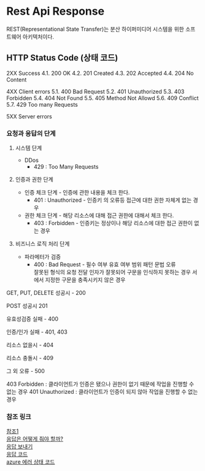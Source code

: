 # Rest Api Response 


REST(Representational State Transfer)는 분산 하이퍼미디어 시스템을 위한 소프트웨어 아키텍처이다.


## HTTP Status Code (상태 코드)

2XX Success
4.1. 200 OK
4.2. 201 Created
4.3. 202 Accepted
4.4. 204 No Content

4XX Client errors
5.1. 400 Bad Request
5.2. 401 Unauthorized
5.3. 403 Forbidden
5.4. 404 Not Found
5.5. 405 Method Not Allowd
5.6. 409 Conflict
5.7. 429 Too many Requests

5XX Server errors

### 요청과 응답의 단계

1. 시스템 단계
    * DDos
      * 429 : Too Many Requests
2. 인증과 권한 단계
    * 인증 체크 단계 - 인증에 관한 내용을 체크 한다.
      * 401 : Unauthorized - 인증키 의 오류등 접근에 대한 권한 자체게 없는 경우
    * 권한 체크 단계 - 해당 리소스에 대해 접근 권한에 대해서 체크 한다.
      * 403 : Forbidden - 인증키는 정상이나 해당 리소스에 대한 접근 권한이 없는 경우
 
3. 비즈니스 로직 처리 단계
   * 파라메터가 검증
     * 400 : Bad Request - 필수 여부
       유효 여부 범위 패턴
     문법 오류  
     잘못된 형식의 요청 
     전달 인자가 잘못되어 구문을 인식하지 못하는 경우 
     서에서 지정한 구문을 충족시키지 않은 경우 




GET, PUT, DELETE 성공시 - 200

POST 성공시 201

유효성검증 실패 - 400

인증/인가 실패 - 401, 403

리소스 없을시 - 404

리소스 충돌시 - 409

그 외 오류 - 500


403 Forbidden : 클라이언트가 인증은 됐으나 권한이 없기 때문에 작업을 진행할 수 없는 경우
401 Unauthorized : 클라이언트가 인증이 되지 않아 작업을 진행할 수 없는 경우


### 참조 링크

[참조1](https://sanghaklee.tistory.com/61)  
[응답은 어떻게 줘야 할까?](https://jeong-pro.tistory.com/200)  
[응답 보내기](https://devlog-wjdrbs96.tistory.com/197)  
[응답 코드](https://jaeseongdev.github.io/development/2021/04/22/REST_API%EC%97%90%EC%84%9C%EC%9D%98_HTTP_%EC%83%81%ED%83%9C%EC%BD%94%EB%93%9C_%EC%83%81%ED%83%9C%EB%A9%94%EC%8B%9C%EC%A7%80.md/)  
[azure 에러 상태 코드](https://learn.microsoft.com/ko-kr/rest/api/searchservice/http-status-codes)

